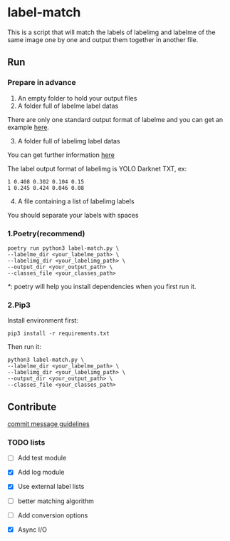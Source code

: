 # label-match

This is a script that will match the labels of labelimg and labelme of the same image one by one and output them
together in another file.

## Run

### Prepare in advance

1. An empty folder to hold your output files
2. A folder full of labelme label datas


There are only one standard output format of labelme and you can get an
example [here](https://github.com/wkentaro/labelme/blob/main/examples/tutorial/apc2016_obj3.json).

3. A folder full of labelimg label datas

You can get further information [here](https://roboflow.com/formats/yolo-darknet-txt)

The label output format of labelimg is YOLO Darknet TXT, ex:

```
1 0.408 0.302 0.104 0.15
1 0.245 0.424 0.046 0.08
```

4. A file containing a list of labelimg labels

You should separate your labels with spaces

### 1.Poetry(recommend)

```shell
poetry run python3 label-match.py \
--labelme_dir <your_labelme_path> \
--labelimg_dir <your_labelimg_path> \
--output_dir <your_output_path> \
--classes_file <your_classes_path>
```

_*_: poetry will help you install dependencies when you first run it.

### 2.Pip3

Install environment first:

```shell
pip3 install -r requirements.txt
```

Then run it:

```shell
python3 label-match.py \
--labelme_dir <your_labelme_path> \
--labelimg_dir <your_labelimg_path> \
--output_dir <your_output_path> \
--classes_file <your_classes_path>
```

## Contribute

[commit message guidelines](https://github.com/angular/angular/blob/22b96b9/CONTRIBUTING.md#-commit-message-guidelines)

### TODO lists

- [ ] Add test module
- [x] Add log module
- [x] Use external label lists
- [ ] better matching algorithm
- [ ] Add conversion options
- [x] Async I/O


